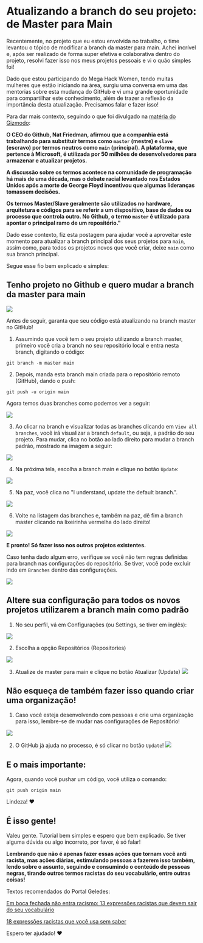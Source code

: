 # Atualizando a branch do seu projeto: de Master para Main

Recentemente, no projeto que eu estou envolvida no trabalho, o time levantou o tópico de modificar a branch da master para main. Achei incrível e, após ser realizado de forma super efetiva e colaborativa dentro do projeto, resolvi fazer isso nos meus projetos pessoais e vi o quão simples foi!

Dado que estou participando do Mega Hack Women, tendo muitas mulheres que estão iniciando na área, surgiu uma conversa em uma das mentorias sobre esta mudança do GitHub e vi uma grande oportunidade para compartilhar este conhecimento, além de trazer a reflexão da importância desta atualização. Precisamos falar e fazer isso!

Para dar mais contexto, seguindo o que foi divulgado na [matéria do Gizmodo](https://gizmodo.uol.com.br/github-planeja-remover-termos-como-master/):

__O CEO do Github, Nat Friedman, afirmou que a companhia está trabalhando para substituir termos como `master` (mestre) e `slave` (escravo) por termos neutros como `main` (principal). A plataforma, que pertence à Microsoft, é utilizada por 50 milhões de desenvolvedores para armazenar e atualizar projetos.__

__A discussão sobre os termos acontece na comunidade de programação há mais de uma década, mas o debate racial levantado nos Estados Unidos após a morte de George Floyd incentivou que algumas lideranças tomassem decisões.__

__Os termos Master/Slave geralmente são utilizados no hardware, arquitetura e códigos para se referir a um dispositivo, base de dados ou processo que controla outro. No Github, o termo `master` é utilizado para apontar o principal ramo de um repositório."__

Dado esse contexto, fiz esta postagem para ajudar você a aproveitar este momento para atualizar a branch principal dos seus projetos para `main`, assim como, para todos os projetos novos que você criar, deixe `main` como sua branch principal.

Segue esse fio bem explicado e simples:

## Tenho projeto no Github e quero mudar a branch da master para main

![](https://github.com/lcnunes09/caminhos-dev/blob/main/images/2020-09-03-main-01.jpg)

Antes de seguir, garanta que seu código está atualizando na branch master no GitHub!

1. Assumindo que você tem o seu projeto utilizando a branch master,  primeiro você cria a branch no seu repositório local e entra nesta branch, digitando o código:
``` 
git branch -m master main
```
2. Depois, manda esta branch main criada para o repositório remoto (GitHub), dando o push:
```
git push -u origin main
```

Agora temos duas branches como podemos ver a seguir:

![](https://github.com/lcnunes09/caminhos-dev/blob/main/images/2020-09-03-main-02.jpg)

3. Ao clicar na branch e visualizar todas as branches clicando em `View all branches`, você irá visualizar a branch `default`, ou seja, a padrão do seu projeto. Para mudar, clica no botão ao lado direito para mudar a branch padrão, mostrado na imagem a seguir:

![](https://github.com/lcnunes09/caminhos-dev/blob/main/images/2020-09-03-main-03.jpg)


4. Na próxima tela, escolha a branch main e clique no botão `Update`:

![](https://github.com/lcnunes09/caminhos-dev/blob/main/images/2020-09-03-main-04.jpg)


5. Na paz, você clica no "I understand, update the default branch.".

![](https://github.com/lcnunes09/caminhos-dev/blob/main/images/2020-09-03-main-05.jpg)


6. Volte na listagem das branches e, também na paz, dê fim a branch master clicando na lixeirinha vermelha do lado direito!

![](https://github.com/lcnunes09/caminhos-dev/blob/main/images/2020-09-03-main-06.jpg)



**E pronto! Só fazer isso nos outros projetos existentes.**


Caso tenha dado algum erro, verifique se você não tem regras definidas para branch nas configurações do repositório. Se tiver, você pode excluir indo em `Branches` dentro das configurações.

![](https://github.com/lcnunes09/caminhos-dev/blob/main/images/2020-09-03-main-07.jpg)


## Altere sua configuração para todos os novos projetos utilizarem a branch main como padrão

1. No seu perfil, vá em Configurações (ou Settings, se tiver em inglês):

![](https://github.com/lcnunes09/caminhos-dev/blob/main/images/2020-09-03-main-08.jpg)



2. Escolha a opção Repositórios (Repositories)

![](https://github.com/lcnunes09/caminhos-dev/blob/main/images/2020-09-03-main-09.jpg)



3. Atualize de master para main e clique no botão Atualizar (Update)
![](https://github.com/lcnunes09/caminhos-dev/blob/main/images/2020-09-03-main-10.jpg)



## Não esqueça de também fazer isso quando criar uma organização!

1. Caso você esteja desenvolvendo com pessoas e crie uma organização para isso, lembre-se de mudar nas configurações de Repositório!

![](https://github.com/lcnunes09/caminhos-dev/blob/main/images/2020-09-03-main-11.jpg)


2. O GitHub já ajuda no processo, é só clicar no botão `Update`!
![](https://github.com/lcnunes09/caminhos-dev/blob/main/images/2020-09-03-main-12.jpg)


## E o mais importante:

Agora, quando você pushar um código, você utiliza o comando:

```
git push origin main
```

Lindeza! :heart:


## É isso gente!
Valeu gente. Tutorial bem simples e espero que bem explicado. Se tiver alguma dúvida ou algo incorreto, por favor, é só falar!


**Lembrando que não é apenas fazer essas ações que tornam você anti racista, mas ações diárias, estimulando pessoas a fazerem isso também, lendo sobre o assunto, seguindo e consumindo o conteúdo de pessoas negras, tirando outros termos racistas do seu vocabulário, entre outras coisas!**


Textos recomendados do Portal Geledes:

[Em boca fechada não entra racismo: 13 expressões racistas que devem sair do seu vocabulário](https://www.geledes.org.br/em-boca-fechada-nao-entra-racismo-13-expressoes-racistas-que-devem-sair-seu-vocabulario/)

[18 expressões racistas que você usa sem saber](https://www.geledes.org.br/18-expressoes-racistas-que-voce-usa-sem-saber/)



Espero ter ajudado! :heart: